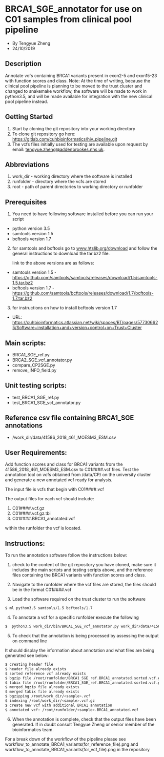 # BRCA1_SGE_annotator for use on C01 samples from clinical pool pipeline
  - By Tengyue Zheng
  - 24/10/2019

## Description
  Annotate vcfs containing BRCA1 variants present in exon2-5 and exon15-23 with function scores and class.
  Note: At the time of writing, because the clinical pool pipeline is planning to be moved to the trust cluster and changed to snakemake workflow, the software will be made to work in python3.5, and will be made available for integration with the new clinical pool pipeline instead.

## Getting Started
  1. Start by cloning the git repository into your working directory
  2. To clone git repository go here: https://gitlab.com/cuhbioinformatics/hiv_pipeline.git
  3. The vcfs files initially used for testing are available upon request by email: tengyue.zheng@addenbrookes.nhs.uk.

## Abbreviations

  1. work_dir - working directory where the software is installed
  2. runfolder - directory where the vcfs are stored
  3. root - path of parent directories to working directory or runfolder

## Prerequisites
  1. You need to have following software installed before you can run your script
  
  - python version 3.5
  - samtools version 1.5
  - bcftools version 1.7 

  2. for samtools and bcftools go to www.htslib.org/download and follow the general instructions to download the tar.bz2 file.

      link to the above versions are as follows:
  - samtools version 1.5 - https://github.com/samtools/samtools/releases/download/1.5/samtools-1.5.tar.bz2
  - bcftools version 1.7 - https://github.com/samtools/bcftools/releases/download/1.7/bcftools-1.7.tar.bz2

  3. for instructions on how to install bcftools version 1.7 
  - URL: https://cuhbioinformatics.atlassian.net/wiki/spaces/BT/pages/577306625/Software+installation+and+version+control+on+Trust+Cluster

## Main scripts:
  - BRCA1_SGE_ref.py
  - BRCA2_SGE_vcf_annotator.py
  - compare_CP2SGE.py
  - remove_INFO_field.py

## Unit testing scripts:

  - test_BRCA1_SGE_ref.py
  - test_BRCA1_SGE_vcf_annotator.py

## Reference csv file containing BRCA1_SGE annotations

  - /work_dir/data/41586_2018_461_MOESM3_ESM.csv

## User Requirements:
  Add function scores and class for BRCA1 variants from the 41586_2018_461_MOESM3_ESM.csv to C01####.vcf files. 
  Test the annotation tool on vcfs obtained from /data/CP/ on the university cluster and generate a new annotated vcf ready for analysis.

  The input file is vcfs that begin with C01####.vcf

  The output files for each vcf should include:

  1. C01####.vcf.gz
  2. C01####.vcf.gz.tbi
  3. C01####.BRCA1_annotated.vcf

  within the runfolder the vcf is located.

## Instructions:

To run the annotation software follow the instructions below:

1. check to the content of the git repository you have cloned, make sure it includes the main scripts and testing scripts above, and
   the reference files containing the BRCA1 variants with function scores and class.

2. Navigate to the runfolder where the vcf files are stored, the files should be in the format C01####.vcf

3. Load the software required on the trust cluster to run the software

```Bash
$ ml python3.5 samtools/1.5 bcftools/1.7
``` 

4. To annotate a vcf for a specific runfolder execute the following

```Bash
$  python3.5 work_dir/bin/BRCA1_SGE_vcf_annotator.py work_dir/data/41586_2018_461_MOESM3_ESM.csv /path/to/<sample>.vcf
```

5. To check that the annotation is being processed by assessing the output on command line

It should display the information about annotation and what files are being generated see below:

```Bash
$ creating header file
$ header file already exists
$ sorted reference vcf already exists
$ bgzip file /root/runfolder/BRCA1_SGE_ref.BRCA1_annotated.sorted.vcf.gz already exists
$ tabix file /root/runfolder/BRCA1_SGE_ref.BRCA1_annotated.sorted.vcf.gz.tbi already exists
$ merged_bgzip file already exists
$ merged tabix file already exists
$ bgzipping /root/work_dir/<sample>.vcf
$ indexing /root/work_dir/<sample>.vcf.gz
$ create new vcf with additional BRCA1 annotation
$ annotated vcf: /root/runfolder/<sample>.BRCA1_annotated.vcf
```

6. When the annotation is complete, check that the output files have been generated.
   If in doubt consult Tengyue Zheng or senior member of the bioinformatics team.

For a break down of the workflow of the pipeline please see workflow_to_annotate_BRCA1_variants(for_reference_file).png and workflow_to_annotate_BRCA1_variants(for_vcf_file).png in the repository
